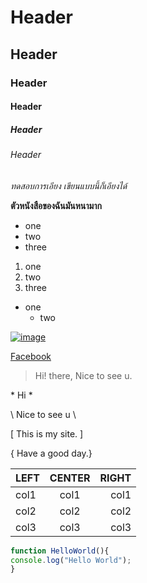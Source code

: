 <!--### Hi there 👋 Nice to see u.-->

<!--
- 🔭 I’m currently working on faculty of engineering.
- 🌱 I’m currently learning ...
- 👯 I’m looking to collaborate on ...
- 🤔 I’m looking for help with ...
- 💬 Ask me about ...
- 📫 How to reach me: ...
- 😄 Pronouns: ...
- ⚡ Fun fact: ...
-->

<!--[![Ask Me Anything !](https://img.shields.io/badge/Ask%20me-anything-1abc9c.svg)](https://GitHub.com/matzeeya/matzeeya)-->

# Header
## Header
### Header
#### Header
##### Header
###### Header


*ทดสอบการเอียง* _เขียนแบบนี้ก็เอียงได้_

**ตัวหนังสือของฉันมันหนามาก**

* one
* two
* three

1. one
2. two
3. three

* one
  * two

[![image](https://pbs.twimg.com/media/FU3OMdyacAAqMED.jpg)](#)

[Facebook](https://www.facebook.com/)

> Hi! there, Nice to see u.

\* Hi \*

\\ Nice to see u \\

\[ This is my site. \]

\{ Have a good day.\} 

LEFT | CENTER | RIGHT
|-----|:-----:|-----:|
col1 | col1 | col1 |
col2 | col2 | col2 |
col3 | col3 | col3 |

```js
function HelloWorld(){
console.log("Hello World");
}
```

